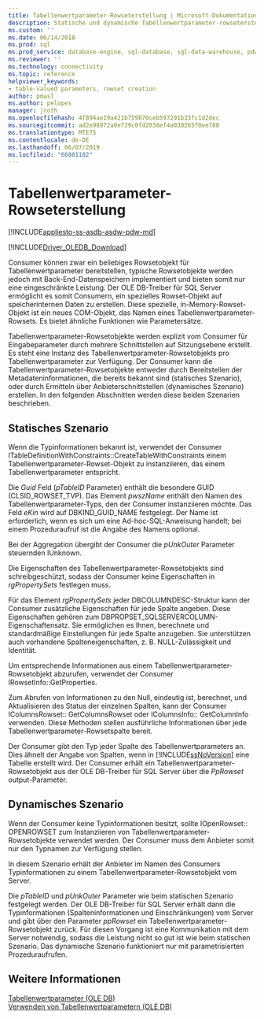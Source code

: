 ```yaml
---
title: Tabellenwertparameter-Rowseterstellung | Microsoft-Dokumentation
description: Statische und dynamische Tabellenwertparameter-rowseterstellung
ms.custom: ''
ms.date: 06/14/2018
ms.prod: sql
ms.prod_service: database-engine, sql-database, sql-data-warehouse, pdw
ms.reviewer: ''
ms.technology: connectivity
ms.topic: reference
helpviewer_keywords:
- table-valued parameters, rowset creation
author: pmasl
ms.author: pelopes
manager: jroth
ms.openlocfilehash: 4f894ae19a421b759870ceb597291b33fc1d2dec
ms.sourcegitcommit: ad2e98972a0e739c0fd2038ef4a030265f0ee788
ms.translationtype: MTE75
ms.contentlocale: de-DE
ms.lasthandoff: 06/07/2019
ms.locfileid: "66801102"
---
```

# <a name="table-valued-parameter-rowset-creation"></a>Tabellenwertparameter-Rowseterstellung
[!INCLUDE[appliesto-ss-asdb-asdw-pdw-md](../../../includes/appliesto-ss-asdb-asdw-pdw-md.md)]

[!INCLUDE[Driver_OLEDB_Download](../../../includes/driver_oledb_download.md)]

  Consumer können zwar ein beliebiges Rowsetobjekt für Tabellenwertparameter bereitstellen, typische Rowsetobjekte werden jedoch mit Back-End-Datenspeichern implementiert und bieten somit nur eine eingeschränkte Leistung. Der OLE DB-Treiber für SQL Server ermöglicht es somit Consumern, ein spezielles Rowset-Objekt auf speicherinternen Daten zu erstellen. Diese spezielle, in-Memory-Rowset-Objekt ist ein neues COM-Objekt, das Namen eines Tabellenwertparameter-Rowsets. Es bietet ähnliche Funktionen wie Parametersätze.  
  
 Tabellenwertparameter-Rowsetobjekte werden explizit vom Consumer für Eingabeparameter durch mehrere Schnittstellen auf Sitzungsebene erstellt. Es steht eine Instanz des Tabellenwertparameter-Rowsetobjekts pro Tabellenwertparameter zur Verfügung. Der Consumer kann die Tabellenwertparameter-Rowsetobjekte entweder durch Bereitstellen der Metadateninformationen, die bereits bekannt sind (statisches Szenario), oder durch Ermitteln über Anbieterschnittstellen (dynamisches Szenario) erstellen. In den folgenden Abschnitten werden diese beiden Szenarien beschrieben.  
  
## <a name="static-scenario"></a>Statisches Szenario  
 Wenn die Typinformationen bekannt ist, verwendet der Consumer ITableDefinitionWithConstraints::CreateTableWithConstraints einem Tabellenwertparameter-Rowset-Objekt zu instanziieren, das einem Tabellenwertparameter entspricht.  
  
 Die *Guid* Feld (*pTableID* Parameter) enthält die besondere GUID (CLSID_ROWSET_TVP). Das Element *pwszName* enthält den Namen des Tabellenwertparameter-Typs, den der Consumer instanziieren möchte. Das Feld *eKin* wird auf DBKIND_GUID_NAME festgelegt. Der Name ist erforderlich, wenn es sich um eine Ad-hoc-SQL-Anweisung handelt; bei einem Prozeduraufruf ist die Angabe des Namens optional.  
  
 Bei der Aggregation übergibt der Consumer die *pUnkOuter* Parameter steuernden IUnknown.  
  
 Die Eigenschaften des Tabellenwertparameter-Rowsetobjekts sind schreibgeschützt, sodass der Consumer keine Eigenschaften in *rgPropertySets* festlegen muss.  
  
 Für das Element *rgPropertySets* jeder DBCOLUMNDESC-Struktur kann der Consumer zusätzliche Eigenschaften für jede Spalte angeben. Diese Eigenschaften gehören zum DBPROPSET_SQLSERVERCOLUMN-Eigenschaftensatz. Sie ermöglichen es Ihnen, berechnete und standardmäßige Einstellungen für jede Spalte anzugeben. Sie unterstützen auch vorhandene Spalteneigenschaften, z. B. NULL-Zulässigkeit und Identität.  
  
 Um entsprechende Informationen aus einem Tabellenwertparameter-Rowsetobjekt abzurufen, verwendet der Consumer IRowsetInfo::GetProperties.  
  
 Zum Abrufen von Informationen zu den Null, eindeutig ist, berechnet, und Aktualisieren des Status der einzelnen Spalten, kann der Consumer IColumnsRowset:: GetColumnsRowset oder IColumnsInfo:: GetColumnInfo verwenden. Diese Methoden stellen ausführliche Informationen über jede Tabellenwertparameter-Rowsetspalte bereit.  
  
 Der Consumer gibt den Typ jeder Spalte des Tabellenwertparameters an. Dies ähnelt der Angabe von Spalten, wenn in [!INCLUDE[ssNoVersion](../../../includes/ssnoversion-md.md)] eine Tabelle erstellt wird. Der Consumer erhält ein Tabellenwertparameter-Rowsetobjekt aus der OLE DB-Treiber für SQL Server über die *PpRowset* output-Parameter.  
  
## <a name="dynamic-scenario"></a>Dynamisches Szenario  
 Wenn der Consumer keine Typinformationen besitzt, sollte IOpenRowset:: OPENROWSET zum Instanziieren von Tabellenwertparameter-Rowsetobjekte verwendet werden. Der Consumer muss dem Anbieter somit nur den Typnamen zur Verfügung stellen.  
  
 In diesem Szenario erhält der Anbieter im Namen des Consumers Typinformationen zu einem Tabellenwertparameter-Rowsetobjekt vom Server.  
  
 Die *pTableID* und *pUnkOuter* Parameter wie beim statischen Szenario festgelegt werden. Der OLE DB-Treiber für SQL Server erhält dann die Typinformationen (Spalteninformationen und Einschränkungen) vom Server und gibt über den Parameter *ppRowset* ein Tabellenwertparameter-Rowsetobjekt zurück. Für diesen Vorgang ist eine Kommunikation mit dem Server notwendig, sodass die Leistung nicht so gut ist wie beim statischen Szenario. Das dynamische Szenario funktioniert nur mit parametrisierten Prozeduraufrufen.  
  
## <a name="see-also"></a>Weitere Informationen  
 [Tabellenwertparameter &#40;OLE DB&#41;](../../oledb/ole-db-table-valued-parameters/table-valued-parameters-ole-db.md)   
 [Verwenden von Tabellenwertparametern &#40;OLE DB&#41;](../../oledb/ole-db-how-to/use-table-valued-parameters-ole-db.md)  
  
  
